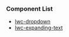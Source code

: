 ### Component List
  * [lwc-dropdown](./docs/lwc-dropdown.md) 
  * [lwc-expanding-text](./docs/lwc-expanding-text.md) 